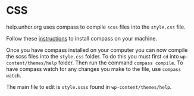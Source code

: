 # CSS

help.unhcr.org uses compass to compile `scss` files into the `style.css` file.

Follow these [instructions](http://compass-style.org/install/) to install compass on your machine.

Once you have compass installed on your computer you can now compile the scss files into the `style.css` folder. To do this you must first `cd` into `wp-content/themes/help` folder. Then run the command `compass compile`. To have compass watch for any changes you make to the file, use `compass watch`.

The main file to edit is `style.scss` found in `wp-content/themes/help`.
